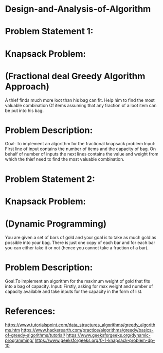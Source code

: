 # Design-and-Analysis-of-Algorithm
# Problem Statement 1:
# Knapsack Problem:
# (Fractional deal Greedy Algorithm Approach)
A thief finds much more loot than his bag can fit. Help him to find the most valuable combination
Of items assuming that any fraction of a loot item can be put into his bag.
# Problem Description:
Goal: To implement an algorithm for the fractional knapsack problem
Input: First line of input contains the number of items and the capacity of bag. On behalf of number of 
inputs the next lines contains the value and weight from which the thief need to find the most valuable 
combination.

# Problem Statement 2:
# Knapsack Problem:
# (Dynamic Programming)
You are given a set of bars of gold and your goal is to take as much gold as possible into your bag. There 
is just one copy of each bar and for each bar you can either take it or not (hence you cannot take a 
fraction of a bar).
# Problem Description:
Goal:To implement an algorithm for the maximum weight of gold that fits into a bag of capacity.
Input: Firstly, asking for max weight and number of capacity available and take inputs for the capacity in 
the form of list.


# References:
https://www.tutorialspoint.com/data_structures_algorithms/greedy_algorithms.htm
https://www.hackerearth.com/practice/algorithms/greedy/basics-of-greedy-algorithms/tutorial/
https://www.geeksforgeeks.org/dynamic-programming/
https://www.geeksforgeeks.org/0-1-knapsack-problem-dp-10
